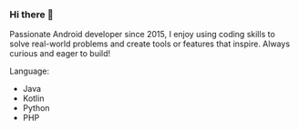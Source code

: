 ### Hi there 👋

Passionate Android developer since 2015, I enjoy using coding skills to solve real-world problems and create tools or features that inspire. Always curious and eager to build!

Language:
- Java
- Kotlin
- Python
- PHP

<!--
**dreambo4/dreambo4** is a ✨ _special_ ✨ repository because its `README.md` (this file) appears on your GitHub profile.

Here are some ideas to get you started:

- 🔭 I’m currently working on ...
- 🌱 I’m currently learning ...
- 👯 I’m looking to collaborate on ...
- 🤔 I’m looking for help with ...
- 💬 Ask me about ...
- 📫 How to reach me: ...
- 😄 Pronouns: ...
- ⚡ Fun fact: ...
-->
